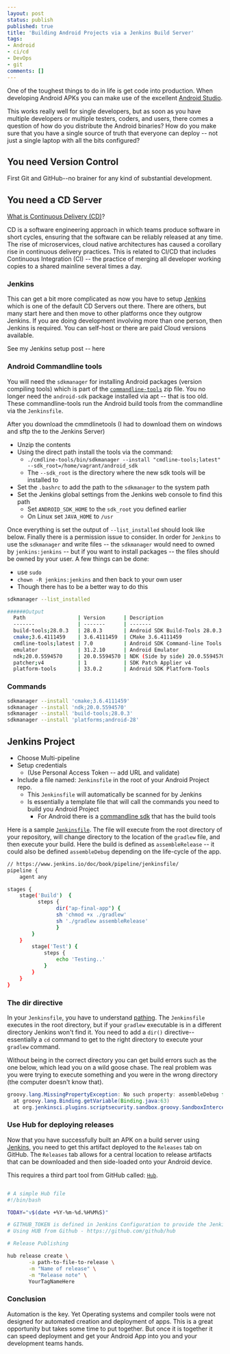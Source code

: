```yaml
---
layout: post
status: publish
published: true
title: 'Building Android Projects via a Jenkins Build Server'
tags: 
- Android
- ci/cd
- DevOps
- git
comments: []
---
```


One of the toughest things to do in life is get code into production. When developing Android APKs you can make use of the excellent [Android Studio](https://developer.android.com/studio "Android Studio webpage").

This works really well for single developers, but as soon as you have multiple developers or multiple testers, coders, and users, there comes a question of how do you distribute the Android binaries? How do you make sure that you have a single source of truth that everyone can deploy -- not just a single laptop with all the bits configured?

## You need Version Control

First Git and GitHub--no brainer for any kind of substantial development.

## You need a CD Server

[What is Continuous Delivery (CD)](https://github.com/cdfoundation/faq#what-is-continuous-delivery-cd "CD definition webpage")?

CD is a software engineering approach in which teams produce software in short cycles, ensuring that the software can be reliably released at any time. The rise of microservices, cloud native architectures has caused a corollary rise in continuous delivery practices. This is related to CI/CD that includes Continuous Integration (CI) -- the practice of merging all developer working copies to a shared mainline several times a day.

### Jenkins

This can get a bit more complicated as now you have to setup [Jenkins](https://jenkins.io "Jenkins CD Server webpage") which is one of the default CD Servers out there.  There are others, but many start here and then move to other platforms once they outgrow Jenkins. If you are doing development involving more than one person, then Jenkins is required. You can self-host or there are paid Cloud versions available.

See my Jenkins setup post -- here

### Android Commandline tools

You will need the `sdkmanager` for installing Android packages (version compiling tools) which is part of the [`commandline-tools`](https://developer.android.com/studio/command-line#tools-sdk "Android Command Line tools") zip file. You no longer need the `android-sdk` package installed via apt -- that is too old. These commandline-tools run the Android build tools from the commandline via the `Jenkinsfile`.

After you download the cmmdlinetools (I had to download them on windows and sftp the to the Jenkins Server)

* Unzip the contents
* Using the direct path install the tools via the command:
  * ```./cmdline-tools/bin/sdkmanager --install "cmdline-tools;latest" --sdk_root=/home/vagrant/android_sdk```
  * The ```--sdk_root``` is the directory where the new sdk tools will be installed to
* Set the `.bashrc` to add the path to the `sdkmanager` to the system path
* Set the Jenkins global settings from the Jenkins web console to find this path
  * Set `ANDROID_SDK_HOME` to the `sdk_root` you defined earlier
  * On Linux set `JAVA_HOME` to `/usr`

Once everything is set the output of `--list_installed` should look like below. Finally there is a permission issue to consider. In order for `Jenkins` to use the `sdkmanager` and write files -- the `sdkmanager` would need to owned by `jenkins:jenkins` -- but if you want to install packages -- the files should be owned by your user. A few things can be done:

* use `sudo`
* `chown -R jenkins:jenkins` and then back to your own user
* Though there has to be a better way to do this

```bash
sdkmanager --list_installed

######Output
  Path                 | Version      | Description                             | Location
  -------              | -------      | -------                                 | -------
  build-tools;28.0.3   | 28.0.3       | Android SDK Build-Tools 28.0.3          | build-tools/28.0.3
  cmake;3.6.4111459    | 3.6.4111459  | CMake 3.6.4111459                       | cmake/3.6.4111459
  cmdline-tools;latest | 7.0          | Android SDK Command-line Tools (latest) | cmdline-tools/latest
  emulator             | 31.2.10      | Android Emulator                        | emulator
  ndk;20.0.5594570     | 20.0.5594570 | NDK (Side by side) 20.0.5594570         | ndk/20.0.5594570
  patcher;v4           | 1            | SDK Patch Applier v4                    | patcher/v4
  platform-tools       | 33.0.2       | Android SDK Platform-Tools              | platform-tools
```

### Commands

```bash
sdkmanager --install 'cmake;3.6.4111459'
sdkmanager --install 'ndk;20.0.5594570'
sdkmanager --install 'build-tools;28.0.3'
sdkmanager --install 'platforms;android-28'
```

## Jenkins Project

* Choose Multi-pipeline
* Setup credentials
  * (Use Personal Access Token -- add URL and validate)
* Include a file named: `Jenkinsfile` in the root of your Android Project repo.
  * This `Jenkinsfile` will automatically be scanned for by Jenkins
  * Is essentially a template file that will call the commands you need to build you Android Project
    * For Android there is a [commandline sdk](https://developer.android.com/studio/build/building-cmdline "Android SDK cmd tools") that has the build tools

Here is a sample [`Jenkinsfile`](https://www.jenkins.io/doc/book/pipeline/jenkinsfile/ "Sample Jenkinsfile webpage"). The file will execute from the root directory of your repository, will change directory to the location of the `gradlew` file, and then execute your build. Here the build is defined as `assembleRelease` -- it could also be defined `assembleDebug` depending on the life-cycle of the app.

```bash
// https://www.jenkins.io/doc/book/pipeline/jenkinsfile/
pipeline {
    agent any

stages {
    stage('Build')  {
          steps {      
                dir("ap-final-app") {
                sh 'chmod +x ./gradlew'
                sh './gradlew assembleRelease'
                }
        }
    }    
        stage('Test') {
            steps {
                echo 'Testing..'
            }
        }
    }
}
```

### The dir directive

In your `Jenkinsfile`, you have to understand [pathing](https://jeremyhajek.com/2022/06/15/what-is-debugging.html).  The `Jenkinsfile` executes in the root directory, but if your `gradlew` executable is in a different directory Jenkins won't find it.  You need to add a `dir()` directive--essentially a `cd` command to get to the right directory to execute your `gradlew` command.  

Without being in the correct directory you can get build errors such as the one below, which lead you on a wild goose chase. The real problem was you were trying to execute something and you were in the wrong directory (the computer doesn't know that).

```java
groovy.lang.MissingPropertyException: No such property: assembleDebug for class: groovy.lang.Binding
  at groovy.lang.Binding.getVariable(Binding.java:63)
  at org.jenkinsci.plugins.scriptsecurity.sandbox.groovy.SandboxInterceptor.onGetProperty(SandboxInterceptor.java:251)
```

### Use Hub for deploying releases

Now that you have successfully built an APK on a build server using [Jenkins](https://jenkins.io "Jenkins webpage"), you need to get this artifact deployed to the `Releases` tab on GitHub. The `Releases` tab allows for a central location to release artifacts that can be downloaded and then side-loaded onto your Android device.

This requires a third part tool from GitHub called: [`Hub`](https://hub.github.com/#scripting] "Hub project website").

```bash

# A simple Hub file
#!/bin/bash

TODAY="v$(date +%Y-%m-%d.%H%M%S)"

# GITHUB_TOKEN is defined in Jenkins Configuration to provide the Jenkins User with the Credentials to authenticate to Github
# Using HUB from Github - https://github.com/github/hub

# Release Publishing

hub release create \
       -a path-to-file-to-release \
       -m "Name of release" \
       -m "Release note" \
       YourTagNameHere

```

### Conclusion

Automation is the key.  Yet Operating systems and compiler tools were not designed for automated creation and deployment of apps.  This is a great opportunity but takes some time to put together.  But once it is together it can speed deployment and get your Android App into you and your development teams hands.
